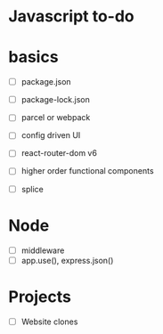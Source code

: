 # Javascript to-do

# basics
- [ ] package.json
- [ ] package-lock.json
- [ ] parcel or webpack
- [ ] config driven UI
- [ ] react-router-dom v6
- [ ] higher order functional components
- [ ] splice


# Node
- [ ] middleware
- [ ] app.use(), express.json()

# Projects
- [ ] Website clones

